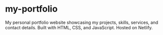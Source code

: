 # my-portfolio
My personal portfolio website showcasing my projects, skills, services, and contact details. Built with HTML, CSS, and JavaScript. Hosted on Netlify.

